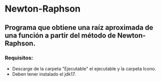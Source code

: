 # Newton-Raphson
## Programa que obtiene una raíz aproximada de una función a partir del método de Newton-Raphson.
### Requisitos:
- Descarge de la carpeta "Ejecutable" el ejecutable y la carpeta Icono.
- Deben tener instalado el jdk17.

